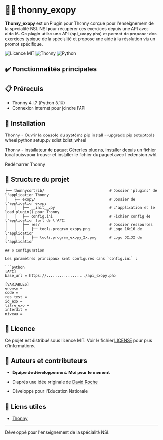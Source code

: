 # 🧔🏻 thonny_exopy

**Thonny_exopy** est un Plugin pour Thonny conçue pour l'enseignement de la spécialité NSI.
NSI pour récupérer des exercices depuis une API avec aide IA. Ce plugin utilse une API (api_exopy.php) et permet de proposer des exercices typique de la spécialité et propose une aide à la résolution via un prompt spécifique.

![Licence MIT](https://img.shields.io/badge/Licence-MIT-blue.svg)
![Thonny](https://img.shields.io/badge/Thonny-4.1.7+-yellow.svg)
![Python](https://img.shields.io/badge/Python-3.10+-green.svg)

## ✔️ Fonctionnalités principales



## 📋 Prérequis

- Thonny 4.1.7 (Python 3.10)
- Connexion internet pour joindre l'API

## 🚀 Installation

Thonny - Ouvrir la console du système
pip install --upgrade pip setuptools wheel
python setup.py sdist bdist_wheel

Thonny - installateur de paquet
Gérer les plugins, installer depuis un fichier local puisvpour trouver et installer le fichier du paquet avec l'extension .whl.

Redémarrer Thonny

## 📁 Structure du projet

```
├── thonnycontrib/                              # Dossier 'plugins' de l'application Thonny
│   ├── exopy/                                  # Dossier de l'application exopy
│   │   ├── __init__.py                         # L'application et le load_plugin() pour Thonny
│   │   ├── config.ini                          # Fichier config de l'application (url de l'API)
│   │   ├── res/                                # Dossier ressources
│   │   │   ├── tools.program_exopy.png         # Logo 16x16 de l'application
│   │   │   ├── tools.program_exopy_2x.png      # Logo 32x32 de l'application

## ⚙️ Configuration

Les paramètres principaux sont configurés dans `config.ini` :

```python
[API]
base_url = https://................../api_exopy.php

[VARIABLES]
enonce = 
code = 
res_test = 	
id_exo = 
titre_exo = 
interdit = 
niveau = 
```


## 📄 Licence

Ce projet est distribué sous licence MIT. Voir le fichier [LICENSE](LICENSE) pour plus d'informations.

## 👥 Auteurs et contributeurs

- **Équipe de développement: Moi pour le moment**

- D'après une idée originale de [David Roche](https://www.linkedin.com/in/david-roche-34b9a024a/)
- Développé pour l'Éducation Nationale
  
## 🔗 Liens utiles

- [Thonny]([https://github.com/thonny])

---

Développé pour l'enseignement de la spécialité NSI.
